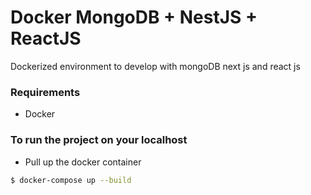 # Docker MongoDB + NestJS + ReactJS
Dockerized environment to develop with mongoDB next js and react js

### Requirements
- Docker

### To run the project on your localhost

- Pull up the docker container
```sh
$ docker-compose up --build
```


